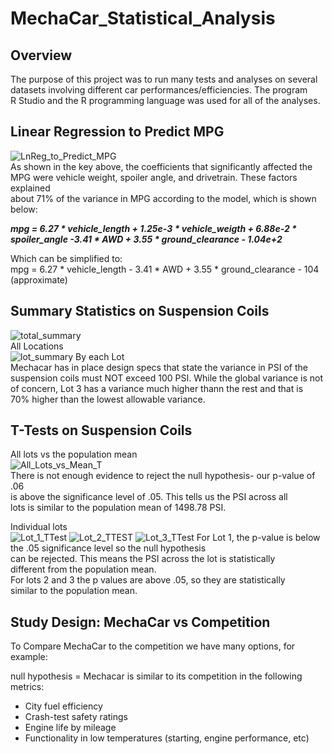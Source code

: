 # MechaCar_Statistical_Analysis

## Overview  
The purpose of this project was to run many tests and analyses on several  
datasets involving different car performances/efficiencies.  The program  
R Studio and the R programming language was used for all of the analyses.  

## Linear Regression to Predict MPG
![LnReg_to_Predict_MPG](https://user-images.githubusercontent.com/91306342/156360406-70d85dea-ee15-4c40-832e-9db49bfb1c48.PNG)  
As shown in the key above, the coefficients that significantly affected the  
MPG were vehicle weight, spoiler angle, and drivetrain. These factors explained  
about 71% of the variance in MPG according to the model, which is shown below: 

***mpg = 6.27 * vehicle_length + 1.25e-3 * vehicle_weigth + 6.88e-2 * spoiler_angle -3.41 * AWD + 3.55 * ground_clearance - 1.04e+2***  

Which can be simplified to:  
mpg = 6.27 * vehicle_length - 3.41 * AWD + 3.55 * ground_clearance - 104  
(approximate)  

## Summary Statistics on Suspension Coils

![total_summary](https://user-images.githubusercontent.com/91306342/156362855-2b7ca629-2b3a-4629-ba22-e3079baa2b97.png)  
All Locations  
![lot_summary](https://user-images.githubusercontent.com/91306342/156362898-70772dcd-5f40-4d97-939a-ac936e1dc619.png)
By each Lot  
Mechacar has in place design specs that state the variance in PSI of the  
suspension coils must NOT exceed 100 PSI. While the global variance is not  
of concern, Lot 3 has a variance much higher thann the rest and that is  
70% higher than the lowest allowable variance.  

## T-Tests on Suspension Coils
All lots vs the population mean  
![All_Lots_vs_Mean_T](https://user-images.githubusercontent.com/91306342/156364454-098fa632-fbe2-4d8f-a7f4-2e11c7be9724.PNG)  
There is not enough evidence to reject the null hypothesis- our p-value of .06  
is above the significance level of .05. This tells us the PSI across all  
lots is similar to the population mean of 1498.78 PSI.  

Individual lots  
![Lot_1_TTest](https://user-images.githubusercontent.com/91306342/156369025-c2634396-dc05-40ec-918a-c90a9428cac9.png) ![Lot_2_TTEST](https://user-images.githubusercontent.com/91306342/156369043-c21bc16d-1c06-4f4f-8bb2-006af6d3b5cc.png) ![Lot_3_TTest](https://user-images.githubusercontent.com/91306342/156369067-25e69471-30e9-400b-9cc6-46dbea59cbb2.png)
For Lot 1, the p-value is below the .05 significance level so the null hypothesis  
can be rejected. This means the PSI across the lot is statistically  
different from the population mean.  
For lots 2 and 3 the p values are above .05, so they are statistically  
similar to the population mean.

## Study Design: MechaCar vs Competition
To Compare MechaCar to the competition we have many options, for example:  

null hypothesis = Mechacar is similar to its competition in the following metrics:  
- City fuel efficiency  
- Crash-test safety ratings  
- Engine life by mileage  
- Functionality in low temperatures (starting, engine performance, etc)  








